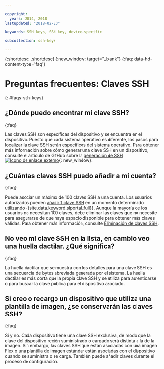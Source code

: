 ```yaml
---

copyright:
  years: 2014, 2018
lastupdated: "2018-02-23"

keywords: SSH keys, SSH key, device-specific

subcollection: ssh-keys

---
```


{:shortdesc: .shortdesc}
{:new_window: target="_blank"}
{:faq: data-hd-content-type='faq'}

# Preguntas frecuentes: Claves SSH
{: #faqs-ssh-keys}

## ¿Dónde puedo encontrar mi clave SSH?
{:faq}

Las claves SSH son específicas del dispositivo y se encuentra en el dispositivo. Puesto que cada sistema operativo es diferente, los pasos para localizar la clave SSH serán específicos del sistema operativo. Para obtener más información sobre cómo generar una clave SSH en un dispositivo, consulte el artículo de GitHub sobre la [generación de SSH ![Icono de enlace externo](../../icons/launch-glyph.svg "Icono de enlace externo")](https://help.github.com/articles/generating-ssh-keys#platform-windows){: new_window}.

## ¿Cuántas claves SSH puedo añadir a mi cuenta?
{:faq}

Puede asociar un máximo de 100 claves SSH a una cuenta. Los usuarios autorizados pueden [añadir 1 clave SSH](/docs/infrastructure/ssh-keys?topic=ssh-keys-adding-an-ssh-key) en un momento determinado utilizando {{site.data.keyword.slportal_full}}. Aunque la mayoría de los usuarios no necesitan 100 claves, debe eliminar las claves que no necesite para asegurarse de que haya espacio disponible para obtener más claves válidas. Para obtener más información, consulte [Eliminación de claves SSH](/docs/infrastructure/ssh-keys?topic=ssh-keys-removing-an-ssh-key).

## No veo mi clave SSH en la lista, en cambio veo una huella dactilar. ¿Qué significa?
{:faq}

La huella dactilar que se muestra con los detalles para una clave SSH es una secuencia de bytes abreviada generada por el sistema. La huella dactilar es más corta que la propia clave SSH y se utiliza para autenticarse o para buscar la clave pública para el dispositivo asociado.

## Si creo o recargo un dispositivo que utiliza una plantilla de imagen, ¿se conservarán las claves SSH?
{:faq}

Sí y no. Cada dispositivo tiene una clave SSH exclusiva, de modo que la clave del dispositivo recién suministrado o cargado será distinta a la de la imagen.  Sin embargo, las claves SSH que están asociadas con una imagen Flex o una plantilla de imagen estándar están asociadas con el dispositivo cuando se suministra o se carga. También puede añadir claves durante el proceso de configuración.
